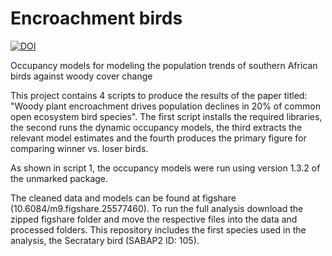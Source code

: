 # Encroachment birds

[![DOI](https://zenodo.org/badge/785775497.svg)](https://zenodo.org/doi/10.5281/zenodo.11104691)

Occupancy models for modeling the population trends of southern African birds against woody cover change

This project contains 4 scripts to produce the results of the paper titled: "Woody plant encroachment drives population declines in 20% of common open ecosystem bird species". The first script installs the required libraries, the second runs the dynamic occupancy models, the third extracts the relevant model estimates and the fourth produces the primary figure for comparing winner vs. loser birds.

As shown in script 1, the occupancy models were run using version 1.3.2 of the unmarked package.

The cleaned data and models can be found at figshare (10.6084/m9.figshare.25577460). To run the full analysis download the zipped figshare folder and move the respective files into the data and processed folders. This repository includes the first species used in the analysis, the Secratary bird (SABAP2 ID: 105).
